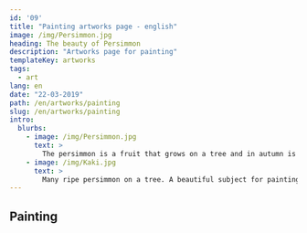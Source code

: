 ```yaml
---
id: '09'
title: "Painting artworks page - english"
image: /img/Persimmon.jpg
heading: The beauty of Persimmon
description: "Artworks page for painting"
templateKey: artworks
tags:
  - art
lang: en
date: "22-03-2019"
path: /en/artworks/painting
slug: /en/artworks/painting
intro:
  blurbs:
    - image: /img/Persimmon.jpg
      text: >
        The persimmon is a fruit that grows on a tree and in autumn is tinged with orange ... How many poets did it inspire?
    - image: /img/Kaki.jpg
      text: >
        Many ripe persimmon on a tree. A beautiful subject for painting.
---
```


## Painting
